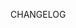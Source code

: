 <!--
changelogUtils.file is auto-generated using the monorepo-scripts package. Don't edit directly.
Edit the package's CHANGELOG.json file only.
-->

CHANGELOG
